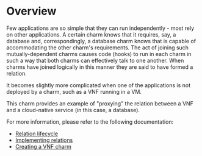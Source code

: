 # Overview

Few applications are so simple that they can run independently - most rely on other applications. A certain charm knows that it requires, say, a database and, correspondingly, a database charm knows that is capable of accommodating the other charm's requirements. The act of joining such mutually-dependent charms causes code (hooks) to run in each charm in such a way that both charms can effectively talk to one another. When charms have joined logically in this manner they are said to have formed a relation.

It becomes slightly more complicated when one of the applications is not deployed by a charm, such as a VNF running in a VM.

This charm provides an example of "proxying" the relation between a VNF and a cloud-native service (in this case, a database).

For more information, please refer to the following documentation:
- [Relation lifecycle](https://docs.jujucharms.com/2.4/en/authors-relations-in-depth)
- [Implementing relations](https://docs.jujucharms.com/2.4/en/authors-relations)
- [Creating a VNF charm](https://osm.etsi.org/wikipub/index.php/Creating_your_VNF_Charm)
